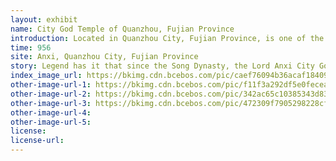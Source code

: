 ```yaml
---
layout: exhibit
name: City God Temple of Quanzhou, Fujian Province
introduction: Located in Quanzhou City, Fujian Province, is one of the earliest city god temples built in Fujian Province, was built in the Five Dynasties after the Zhou Xiande three years (956), the temple dedicated to "Qingxi Xiangyou Bo master" (commonly known as "City God Bo master"), and sacrifice "City God Lady" (commonly known as "City God Ma").
time: 956
site: Anxi, Quanzhou City, Fujian Province
story: Legend has it that since the Song Dynasty, the Lord Anxi City God has healed the Queen Dowager of the Song Dynasty, and was given a dragon robe by the emperor, and is the protector of the five neighboring counties, so he was twice ordained by the court, and was given a gold crown, a dragon robe, and a jade seal by the Emperor of the Song Dynasty, and was awarded the title of "Hsien-you-bo" by the Emperor Daoguang of the Qing Dynasty, while the city gods of other counties did not have this honor, being "the first in Fujian" and "the best in five counties.
index_image_url: https://bkimg.cdn.bcebos.com/pic/caef76094b36acaf184094b175d98d1000e99cde?x-bce-process=image/resize,m_lfit,w_220,h_220,limit_1/format,f_auto
other-image-url-1: https://bkimg.cdn.bcebos.com/pic/f11f3a292df5e0fecead844c556034a85fdf72c1?x-bce-process=image/resize,m_lfit,w_220,h_220,limit_1/format,f_auto
other-image-url-2: https://bkimg.cdn.bcebos.com/pic/342ac65c10385343d83c846c9a13b07ecb80888f?x-bce-process=image/resize,m_lfit,w_220,h_220,limit_1/format,f_auto
other-image-url-3: https://bkimg.cdn.bcebos.com/pic/472309f7905298228cf93b8edeca7bcb0b46d4b1?x-bce-process=image/resize,m_lfit,w_220,h_220,limit_1/format,f_auto
other-image-url-4: 
other-image-url-5: 
license:
license-url:
---
```

